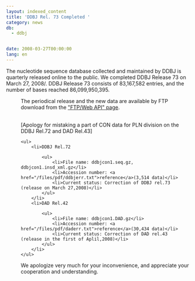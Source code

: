 ```yaml
---
layout: indexed_content
title: 'DDBJ Rel. 73 Completed '
category: news
db:
  - ddbj


date: 2008-03-27T00:00:00
lang: en
---
```


The nucleotide sequence database collected and maintained by DDBJ is quarterly released online to the public. We completed DDBJ Release 73 on March 27, 2008/. DDBJ Release 73 consists of 83,167,582 entries, and the number of bases reached 86,099,950,395.<dd>The periodical release and the new data are available by FTP download from the <a href="/services/index-e.html "> "FTP/Web API" page</a>.
<dd><a class="locallink" name="080327owabi"> </a>
<dd>[Apology for mistaking a part of CON data for PLN division on the DDBJ Rel.72 and DAD Rel.43]

    <ul>
        <li>DDBJ Rel.72

            <ul>
                <li>File name: ddbjcon1.seq.gz, ddbjcon1.insd_xml.gz</li>
                <li>Accession number: <a href="/files/pdf/ddbjerr.txt">reference</a>(3,514 data)</li>
                <li>Current status: Correction of DDBJ rel.73 (release on March 27,2008)</li>
            </ul>
        </li>
        <li>DAD Rel.42

            <ul>
                <li>File name: ddbjcon1.DAD.gz</li>
                <li>Accession number: <a href="/files/pdf/daderr.txt">reference</a>(30,434 data)</li>
                <li>Current status: Correction of DAD rel.43 (release in the first of Aplil,2008)</li>
            </ul>
        </li>
    </ul>
<dd>We apologize very much for your inconvenience, and appreciate your cooperation and understanding.</dd>
</dd>
</dd>
</dd>
